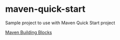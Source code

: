 # maven-quick-start

Sample project to use with Maven Quick Start project

[Maven Building Blocks](./maven-building-blocks.md)
